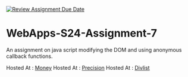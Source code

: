 [![Review Assignment Due Date](https://classroom.github.com/assets/deadline-readme-button-24ddc0f5d75046c5622901739e7c5dd533143b0c8e959d652212380cedb1ea36.svg)](https://classroom.github.com/a/cdqffI9o)
# WebApps-S24-Assignment-7
An assignment on java script modifying the DOM and using anonymous callback functions.

Hosted At : [Money](https://44-563-web-apps-s24.github.io/44563-webapps-s24-assignment7-julaij/money.html)
Hosted At : [Precision](https://44-563-web-apps-s24.github.io/44563-webapps-s24-assignment7-julaij/precision.html)
Hosted At : [Divlist](https://44-563-web-apps-s24.github.io/44563-webapps-s24-assignment7-julaij/divlist.html)

